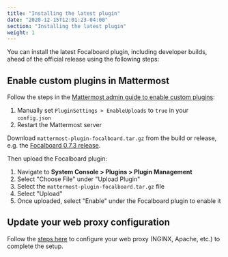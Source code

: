 ```yaml
---
title: "Installing the latest plugin"
date: "2020-12-15T12:01:23-04:00"
section: "Installing the latest plugin"
weight: 1
---
```


You can install the latest Focalboard plugin, including developer builds, ahead of the official release using the following steps:

## Enable custom plugins in Mattermost

Follow the steps in the [Mattermost admin guide to enable custom plugins](https://docs.mattermost.com/administration/plugins.html#custom-plugins):
1. Manually set `PluginSettings > EnableUploads` to `true` in your `config.json`
2. Restart the Mattermost server

Download `mattermost-plugin-focalboard.tar.gz` from the build or release, e.g. the [Focalboard 0.7.3 release](https://github.com/mattermost/focalboard/releases/tag/v0.7.3).

Then upload the Focalboard plugin:
1. Navigate to **System Console > Plugins > Plugin Management**
2. Select "Choose File" under "Upload Plugin"
3. Select the `mattermost-plugin-focalboard.tar.gz` file
4. Select "Upload"
5. Once uploaded, select "Enable" under the Focalboard plugin to enable it

## Update your web proxy configuration

Follow the [steps here](../#with-nginx) to configure your web proxy (NGINX, Apache, etc.) to complete the setup.
